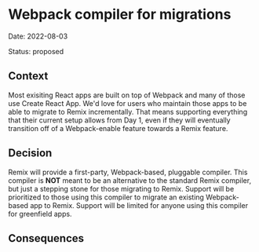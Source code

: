 # Webpack compiler for migrations

Date: 2022-08-03

Status: proposed

## Context

Most exisiting React apps are built on top of Webpack and many of those use Create React App.
We'd love for users who maintain those apps to be able to migrate to Remix incrementally.
That means supporting everything that their current setup allows from Day 1, even if they will eventually transition off of a Webpack-enable feature towards a Remix feature.

## Decision

Remix will provide a first-party, Webpack-based, pluggable compiler.
This compiler is **NOT** meant to be an alternative to the standard Remix compiler, but just a stepping stone for those migrating to Remix.
Support will be prioritized to those using this compiler to migrate an existing Webpack-based app to Remix.
Support will be limited for anyone using this compiler for greenfield apps.

## Consequences
